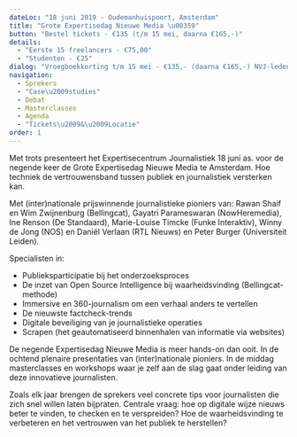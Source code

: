 ```yaml
---
dateLoc: "18 juni 2019 - Oudemanhuispoort, Amsterdam"
title: "Grote Expertisedag Nieuwe Media \u00359"
button: "Bestel tickets - €135 (t/m 15 mei, daarna €165,-)"
details:
  - "Eerste 15 freelancers - €75,00"
  - "Studenten - €25"
dialog: "Vroegboekkorting t/m 15 mei - €135,- (daarna €165,-) NVJ-leden – €135,- VVOJ-leden – €135 Freelancers - €75,00 Studenten - €25,-"
navigation:
  - Sprekers
  - "Case\u2009studies"
  - Debat
  - Masterclasses
  - Agenda
  - "Tickets\u2009&\u2009Locatie"
order: 1
---
```


Met trots presenteert het Expertisecentrum Journalistiek 18 juni as. voor de negende keer de Grote Expertisedag Nieuwe Media te Amsterdam. Hoe techniek de vertrouwensband tussen publiek en journalistiek versterken kan.

Met (inter)nationale prijswinnende journalistieke pioniers van: Rawan Shaif en Wim Zwijnenburg (Bellingcat), Gayatri Parameswaran (NowHeremedia), Ine Renson (De Standaard), Marie-Louise Timcke (Funke Interaktiv), Winny de Jong (NOS) en Daniël Verlaan (RTL Nieuws) en Peter Burger (Universiteit Leiden).

Specialisten in:
- Publieksparticipatie bij het onderzoeksproces
- De inzet van Open Source Intelligence bij waarheidsvinding (Bellingcat-methode)
- Immersive en 360-journalism om een verhaal anders te vertellen
- De nieuwste factcheck-trends
- Digitale beveiliging van je journalistieke operaties
- Scrapen (het geautomatiseerd binnenhalen van informatie via websites)

De negende Expertisedag Nieuwe Media is meer hands-on dan ooit. In de ochtend plenaire presentaties van (inter)nationale pioniers. In de middag masterclasses en workshops waar je zelf aan de slag gaat onder leiding van deze innovatieve journalisten.

Zoals elk jaar brengen de sprekers veel concrete tips voor journalisten die zich snel willen laten bijpraten. Centrale vraag: hoe op digitale wijze nieuws beter te vinden, te checken en te verspreiden? Hoe de waarheidsvinding te verbeteren en het vertrouwen van het publiek te herstellen? 

